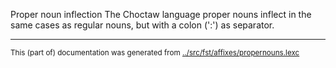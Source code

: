 Proper noun inflection
The Choctaw language proper nouns inflect in the same cases as regular
nouns, but with a colon (':') as separator.



* * *
<small>This (part of) documentation was generated from [../src/fst/affixes/propernouns.lexc](http://github.com/giellalt/lang-cho/blob/main/../src/fst/affixes/propernouns.lexc)</small>